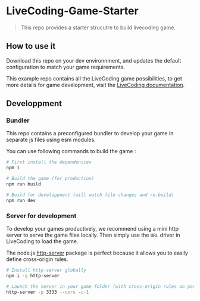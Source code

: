 # LiveCoding-Game-Starter

> This repo provides a starter strucutre to build livecoding game.

## How to use it

Download this repo on your dev environnment, and updates the default configuration to match your game requirements.

This example repo contains all the LiveCoding game possibilities, to get more details for game development, visit the [LiveCoding documentation](https://github.com/CPNV-ES/LiveCoding/tree/master/docs).

## Developpment

### Bundler
This repo contains a preconfigured bundler to develop your game in separate js files using esm modules.

You can use following commands to build the game :

```sh
# First install the dependencies
npm i

# Build the game (for production)
npm run build

# Build for developpment (will watch file changes and re-build)
npm run dev
```

### Server for development

To develop your games productively, we recommend using a mini http server to serve the game files locally. Then simply use the `URL` driver in LiveCoding to load the game.

The node.js [http-server](https://github.com/indexzero/http-server) package is perfect because it allows you to easily define cross-origin rules.

```sh
# Install http-server globally
npm i -g http-server

# Launch the server in your game folder (with cross-origin rules on port 3333)
http-server -p 3333 --cors -c-1
```